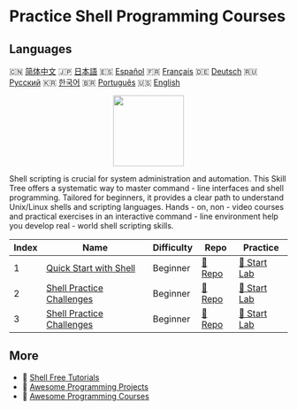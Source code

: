 # Practice Shell Programming Courses

## Languages

🇨🇳 [简体中文](README_zh.md) 🇯🇵 [日本語](README_ja.md) 🇪🇸 [Español](README_es.md) 🇫🇷 [Français](README_fr.md) 🇩🇪 [Deutsch](README_de.md) 🇷🇺 [Русский](README_ru.md) 🇰🇷 [한국어](README_ko.md) 🇧🇷 [Português](README_pt.md) 🇺🇸 [English](README.md) 

<div align="center">
<img width="128px" src="https://file.labex.io/path/FaVTnI4iqZP0.png">
</div>

Shell scripting is crucial for system administration and automation. This Skill Tree offers a systematic way to master command - line interfaces and shell programming. Tailored for beginners, it provides a clear path to understand Unix/Linux shells and scripting languages. Hands - on, non - video courses and practical exercises in an interactive command - line environment help you develop real - world shell scripting skills.

|   Index | Name                                                                            | Difficulty   | Repo                                                               | Practice                                                           |
|---------|---------------------------------------------------------------------------------|--------------|--------------------------------------------------------------------|--------------------------------------------------------------------|
|       1 | [Quick Start with Shell](https://labex.io/courses/quick-start-with-shell)       | Beginner     | [🔗 Repo](https://github.com/labex-labs/quick-start-with-shell)    | [🚀 Start Lab](https://labex.io/courses/quick-start-with-shell)    |
|       2 | [Shell Practice Challenges](https://labex.io/courses/shell-practice-challenges) | Beginner     | [🔗 Repo](https://github.com/labex-labs/shell-practice-challenges) | [🚀 Start Lab](https://labex.io/courses/shell-practice-challenges) |
|       3 | [Shell Practice Challenges](https://labex.io/courses/shell-practice-challenges) | Beginner     | [🔗 Repo](https://github.com/labex-labs/shell-practice-challenges) | [🚀 Start Lab](https://labex.io/courses/shell-practice-challenges) |

## More

- 🔗 [Shell Free Tutorials](https://github.com/labex-labs/shell-free-tutorials)
- 🔗 [Awesome Programming Projects](https://github.com/labex-labs/awesome-programming-projects)
- 🔗 [Awesome Programming Courses](https://github.com/labex-labs/awesome-programming-courses)

